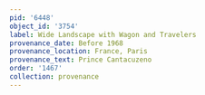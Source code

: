 ```yaml
---
pid: '6448'
object_id: '3754'
label: Wide Landscape with Wagon and Travelers
provenance_date: Before 1968
provenance_location: France, Paris
provenance_text: Prince Cantacuzeno
order: '1467'
collection: provenance
---
```

